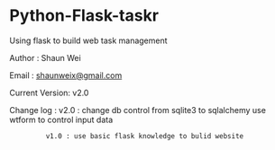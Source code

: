 Python-Flask-taskr
==================

Using flask to build web task management 

Author : Shaun Wei

Email : shaunweix@gmail.com




Current Version: v2.0



Change log : v2.0 : change db control from sqlite3 to sqlalchemy
                    use wtform to control input data
                 
                    
             v1.0 : use basic flask knowledge to bulid website
